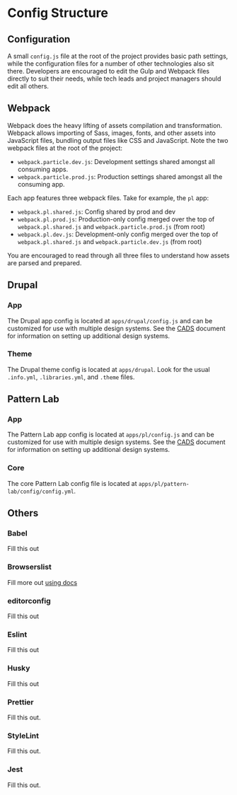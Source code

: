 # Config Structure

## Configuration

A small `config.js` file at the root of the project provides basic path settings, while the configuration files for a number of other technologies also sit there. Developers are encouraged to edit the Gulp and Webpack files directly to suit their needs, while tech leads and project managers should edit all others.

## Webpack

Webpack does the heavy lifting of assets compilation and transformation. Webpack allows importing of Sass, images, fonts, and other assets into JavaScript files, bundling output files like CSS and JavaScript. Note the two webpack files at the root of the project:

* `webpack.particle.dev.js`: Development settings shared amongst all consuming apps.
* `webpack.particle.prod.js`: Production settings shared amongst all the consuming app.

Each app features three webpack files. Take for example, the `pl` app:

* `webpack.pl.shared.js`: Config shared by prod and dev
* `webpack.pl.prod.js`: Production-only config merged over the top of `webpack.pl.shared.js` and `webpack.particle.prod.js` \(from root\)
* `webpack.pl.dev.js`: Development-only config merged over the top of `webpack.pl.shared.js` and `webpack.particle.dev.js` \(from root\)

You are encouraged to read through all three files to understand how assets are parsed and prepared.

## Drupal

### App

The Drupal app config is located at `apps/drupal/config.js` and can be customized for use with multiple design systems. See the [CADS](../dev-guides/cads.md) document for information on setting up additional design systems.

### Theme

The Drupal theme config is located at `apps/drupal`. Look for the usual `.info.yml`, `.libraries.yml`, and `.theme` files.

## Pattern Lab

### App

The Pattern Lab app config is located at `apps/pl/config.js` and can be customized for use with multiple design systems. See the [CADS](../dev-guides/cads.md) document for information on setting up additional design systems.

### Core

The core Pattern Lab config file is located at `apps/pl/pattern-lab/config/config.yml`.

## Others

### Babel

Fill this out

### Browserslist

Fill more out [using docs](https://www.npmjs.com/package/browserslist)

### editorconfig

Fill this out

### Eslint

Fill this out

### Husky

Fill this out

### Prettier

Fill this out.

### StyleLint

Fill this out.

### Jest

Fill this out.


